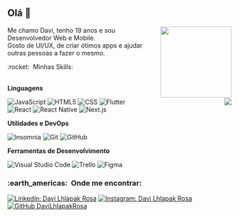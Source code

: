

<h2>Olá 👋</h2>
<img height="160em" src="https://github-readme-stats.vercel.app/api?username=DaviLhlapakRosa&count_private=true&theme=react&show_icons=true" align="right" />
<p>
Me chamo Davi, tenho 19 anos e sou Desenvolvedor Web e Mobile.<br />
Gosto de UI/UX, de criar ótimos apps e ajudar outras pessoas a fazer o mesmo.
</p

<h3> :rocket: &nbsp;Minhas Skills: </h3>
<br />
<br />

**Linguagens**

  ![JavaScript](https://img.shields.io/badge/-JavaScript-333333?style=for-the-badge&logo=javascript&logoColor=3ABDD8&color=20232A)
  ![HTML5](https://img.shields.io/badge/-HTML5-333333?style=for-the-badge&logo=HTML5&logoColor=3ABDD8&color=20232A)
  ![CSS](https://img.shields.io/badge/-CSS-333333?style=for-the-badge&logo=CSS3&logoColor=3ABDD8&color=20232A)
  ![Flutter](https://img.shields.io/badge/-Flutter-333333?style=for-the-badge&logo=Flutter&logoColor=3ABDD8&color=20232A)
  <img src="https://github-readme-stats.vercel.app/api/top-langs/?username=DaviLhlapakRosa&count_private=true&theme=react&show_icons=true&layout=compact" align="right" />
  <br />
  ![React](https://img.shields.io/badge/-React-333333?style=for-the-badge&logo=react&logoColor=3ABDD8&color=20232A)
  ![React Native](https://img.shields.io/badge/-React%20Native-333333?style=for-the-badge&logo=react&logoColor=3ABDD8&color=20232A)
  ![Next.js](https://img.shields.io/badge/-Next.js-333333?style=for-the-badge&logo=next.js&logoColor=3ABDD8&color=20232A)

**Utilidades e DevOps**

  ![Insomnia](https://img.shields.io/badge/-Insomnia-333333?style=for-the-badge&logo=insomnia&logoColor=3ABDD8&color=20232A)
  ![Git](https://img.shields.io/badge/-Git-333333?style=for-the-badge&logo=git&logoColor=3ABDD8&color=20232A)
  ![GitHub](https://img.shields.io/badge/-GitHub-333333?style=for-the-badge&logo=github&logoColor=3ABDD8&color=20232A)

**Ferramentas de Desenvolvimento**

  ![Visual Studio Code](https://img.shields.io/badge/-Visual%20Studio%20Code-333333?style=for-the-badge&logo=visual-studio-code&logoColor=3ABDD8&color=20232A)
  ![Trello](https://img.shields.io/badge/-Trello-333333?style=for-the-badge&logo=trello&logoColor=3ABDD8&color=20232A)
  ![Figma](https://img.shields.io/badge/-Figma-333333?style=for-the-badge&logo=figma&logoColor=3ABDD8&color=20232A)

<h3> :earth_americas: &nbsp;Onde me encontrar: </h3> 

[![Linkedin: Davi Lhlapak Rosa](https://img.shields.io/badge/-Davi%20Lhlapak%20Rosa-blue?style=flat-square&logo=Linkedin&logoColor=white&link=https%3A%2F%2Fwww.linkedin.com%2Fin%2Fdavilhlapakrosa%2F&color=3ABDD8)](https://www.linkedin.com/in/davilhlapakrosa/)
[![Instagram: Davi Lhlapak Rosa](https://img.shields.io/badge/-Davi%20Lhlapak%20Rosa-blue?style=flat-square&logo=Instagram&logoColor=white&link=https%3A%2F%2Fwww.instagram.com%2Fdavilhlapak%2F&color=20232A)](https://www.instagram.com/davilhlapak/)
[![GitHub DaviLhlapakRosa]( https://img.shields.io/github/followers/DaviLhlapakRosa?label=Seguir&style=social)](https://github.com/DaviLhlapakRosa)
